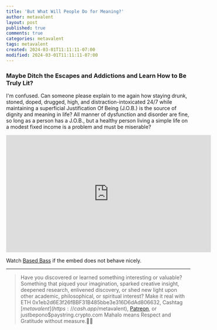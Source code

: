 ```yaml
---
title: 'But What Will People Do for Meaning?'
author: metavalent
layout: post
published: true
comments: true
categories: metavalent
tags: metavalent
created: 2024-03-01T11:11:11-07:00
modified: 2024-03-01T11:11:11-07:00
---
```


### Maybe Ditch the Escapes and Addictions and Learn How to Be Truly Lit?

I'm confused. Can someone please explain to me again how staying drunk, stoned, doped, drugged, high, and distraction-intoxicated 24/7 while maintaining a superficial Justification Of Being (J.O.B.) is the source of dignity and meaning in life? All manner of dysfunction and disorder are fine, so long as a person has a J.O.B., but a healthy person living a simple life on a modest fixed income is a problem and must be miserable?

<!-- YouTube Player -->
<iframe id="ytplayer" type="text/html" class="center" width="560" height="320" src="https://www.youtube.com/embed/PLjWIGzNqw8oJAuDeiltJo8_sYRxw_W5sK" frameborder="0"></iframe>

Watch [Based Bass](https://music.youtube.com/playlist?list=PLjWIGzNqw8oJAuDeiltJo8_sYRxw_W5sK) if the embed does not behave nicely.

---
> Have you discovered or learned something interesting or valuable? Something that piqued your imagination, sparked creative insight, deepened research, enlivened discovery, or shed new light upon other academic, philosophical, or spiritual interest? Make it real with ETH 0x1eb2d6E3f26fBBF31B485bbe3e316D6dAd806632, Cashtag [$metavalent](https://cash.app/$metavalent), [Patreon](https://patreon.com/metavalent), or justbepono$paystring.crypto.com Mahalo means Respect and Gratitude without measure.🙏🏼
